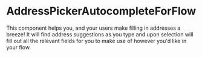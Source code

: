 # AddressPickerAutocompleteForFlow
This component helps you, and your users make filling in addresses a breeze! It will find address suggestions as you type and upon selection will fill out all the relevant fields for you to make use of however you'd like in your flow.
